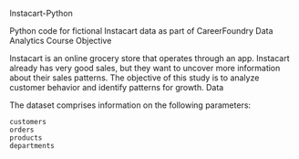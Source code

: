 Instacart-Python

Python code for fictional Instacart data as part of CareerFoundry Data Analytics Course
Objective

Instacart is an online grocery store that operates through an app. Instacart already has very good sales, but they want to uncover more information about their sales patterns. The objective of this study is to analyze customer behavior and identify patterns for growth.
Data

The dataset comprises information on the following parameters:

    customers
    orders
    products
    departments
